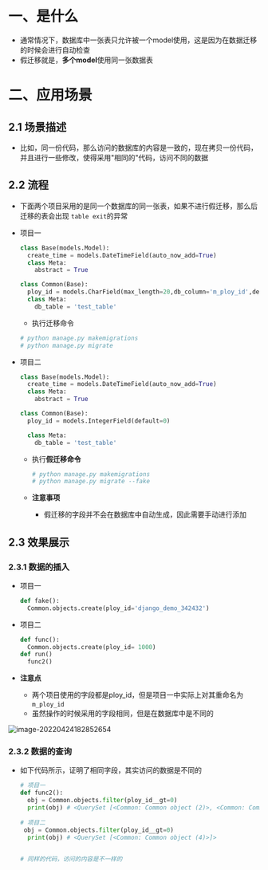 # 一、是什么

- 通常情况下，数据库中一张表只允许被一个model使用，这是因为在数据迁移的时候会进行自动检查
- 假迁移就是，**多个model**使用同一张数据表

# 二、应用场景

## 2.1 场景描述

- 比如，同一份代码，那么访问的数据库的内容是一致的，现在拷贝一份代码，并且进行一些修改，使得采用"相同的"代码，访问不同的数据

## 2.2 流程

- 下面两个项目采用的是同一个数据库的同一张表，如果不进行假迁移，那么后迁移的表会出现 `table exit`的异常

- 项目一

  ```python
  class Base(models.Model):
    create_time = models.DateTimeField(auto_now_add=True)
    class Meta:
      abstract = True
  
  class Common(Base):
    ploy_id = models.CharField(max_length=20,db_column='m_ploy_id',default="",blank=True,null=True) # db_colum 对字段重新命名
    class Meta:
      db_table = 'test_table'  
  ```

  - 执行迁移命令

  ```python
  # python manage.py makemigrations
  # python manage.py migrate
  ```

- 项目二

  ```python
  class Base(models.Model):
    create_time = models.DateTimeField(auto_now_add=True)
    class Meta:
      abstract = True
  
  class Common(Base):
    ploy_id = models.IntegerField(default=0)
  
    class Meta:
      db_table = 'test_table'
  ```

  - 执行**假迁移命令**

    ```python
    # python manage.py makemigrations
    # python manage.py migrate --fake
    ```

  - **注意事项**

    - 假迁移的字段并不会在数据库中自动生成，因此需要手动进行添加

## 2.3 效果展示

### 2.3.1 数据的插入

- 项目一

  ```python
  def fake():
    Common.objects.create(ploy_id='django_demo_342432')
  ```

- 项目二

  ```python
  def func():
    Common.objects.create(ploy_id= 1000)
  def run()
  	func2()
  ```

- **注意点**

  - 两个项目使用的字段都是ploy_id，但是项目一中实际上对其重命名为 `m_ploy_id`
  - 虽然操作的时候采用的字段相同，但是在数据库中是不同的

![image-20220424182852654](https://gitee.com/yao-cunhao/ssh_picture/raw/master/pict/image-20220424182852654.png)

### 2.3.2  数据的查询

- 如下代码所示，证明了相同字段，其实访问的数据是不同的

  ```python
  # 项目一
  def func2():
    obj = Common.objects.filter(ploy_id__gt=0)
    print(obj) # <QuerySet [<Common: Common object (2)>, <Common: Common object (3)>]>
    
  # 项目二
   obj = Common.objects.filter(ploy_id__gt=0)
    print(obj) # <QuerySet [<Common: Common object (4)>]>
  
    
  # 同样的代码，访问的内容是不一样的
  ```

  